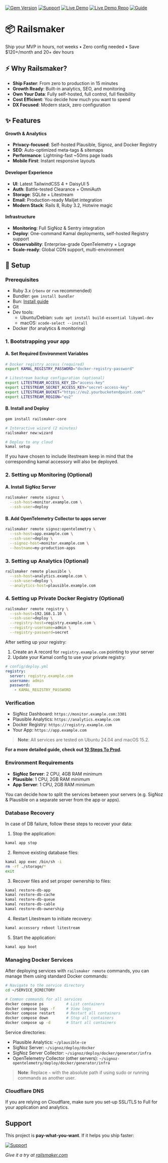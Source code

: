[![Gem Version](https://img.shields.io/gem/v/railsmaker-core?color=blue&logo=rubygems)](https://rubygems.org/gems/railsmaker-core)
[![Support](https://img.shields.io/badge/Support-%F0%9F%8D%B8-yellow)](https://buymeacoffee.com/sgerov)
[![Live Demo](https://img.shields.io/badge/Live_Demo-Try_Now_-brightgreen?logo=rocket&color=00cc99)](https://railsmaker.com)
[![Live Demo Repo](https://img.shields.io/badge/Live_Demo_Repo-View_Code-blue?logo=github)](https://github.com/sgerov/railsmaker-sample)
[![Guide](https://img.shields.io/badge/Guide-10_Steps_To_Prod-orange?logo=book)](./10-STEPS-TO-PROD.md)

# 📦 Railsmaker

Ship your MVP in hours, not weeks • Zero config needed • Save $120+/month and 20+ dev hours

## ⚡ Why Railsmaker?
- **Ship Faster**: From zero to production in 15 minutes
- **Growth Ready**: Built-in analytics, SEO, and monitoring
- **Own Your Data**: Fully self-hosted, full control, full flexibility
- **Cost Efficient**: You decide how much you want to spend
- **DX Focused**: Modern stack, zero configuration

## ✨ Features

#### Growth & Analytics
- **Privacy-focused**: Self-hosted Plausible, Signoz, and Docker Registry
- **SEO**: Auto-optimized meta-tags & sitemaps
- **Performance**: Lightning-fast ~50ms page loads
- **Mobile First**: Instant responsive layouts

#### Developer Experience
- **UI**: Latest TailwindCSS 4 + DaisyUI 5
- **Auth**: Battle-tested Clearance + OmniAuth
- **Storage**: SQLite + Litestream
- **Email**: Production-ready Mailjet integration
- **Modern Stack**: Rails 8, Ruby 3.2, Hotwire magic

#### Infrastructure
- **Monitoring**: Full SigNoz & Sentry integration
- **Deploy**: One-command Kamal deployments, self-hosted Registry support
- **Observability**: Enterprise-grade OpenTelemetry + Lograge
- **Scale-ready**: Global CDN support, multi-environment

## 🚀 Setup

### Prerequisites
- Ruby 3.x (`rbenv` or `rvm` recommended)
- Bundler: `gem install bundler`
- Bun: [Install guide](https://bun.sh)
- Git
- Dev tools:
  - Ubuntu/Debian: `sudo apt install build-essential libyaml-dev`
  - macOS: `xcode-select --install`
- Docker (for analytics & monitoring)

### 1. Bootstrapping your app

#### A. Set Required Environment Variables

```bash
# Docker registry access (required)
export KAMAL_REGISTRY_PASSWORD="docker-registry-password"

# Litestream backup configuration (optional)
export LITESTREAM_ACCESS_KEY_ID="access-key"
export LITESTREAM_SECRET_ACCESS_KEY="secret-access-key"
export LITESTREAM_BUCKET="https://eu2.yourbucketendpoint.com/"
export LITESTREAM_REGION="eu2"
```

#### B. Install and Deploy

```bash
gem install railsmaker-core

# Interactive wizard (2 minutes)
railsmaker new:wizard

# Deploy to any cloud
kamal setup
```

If you have chosen to include litestream keep in mind that the corresponding kamal accessory will also be deployed.

### 2. Setting up Monitoring (Optional)

#### A. Install SigNoz Server
```bash
railsmaker remote signoz \
  --ssh-host=monitor.example.com \
  --ssh-user=deploy
```

#### B. Add OpenTelemetry Collector to apps server
```bash
railsmaker remote signoz:opentelemetry \
  --ssh-host=app.example.com \
  --ssh-user=deploy \
  --signoz-host=monitor.example.com \
  --hostname=my-production-apps
```

### 3. Setting up Analytics (Optional)
```bash
railsmaker remote plausible \
  --ssh-host=analytics.example.com \
  --ssh-user=deploy \
  --analytics-host=plausible.example.com
```

### 4. Setting up Private Docker Registry (Optional)
```bash
railsmaker remote registry \
  --ssh-host=192.168.1.10 \
  --ssh-user=deploy \
  --registry-host=registry.example.com \
  --registry-username=admin \
  --registry-password=secret
```

After setting up your registry:
1. Create an A record for `registry.example.com` pointing to your server
2. Update your Kamal config to use your private registry:
```yaml
# config/deploy.yml
registry:
  server: registry.example.com
  username: admin
  password:
    - KAMAL_REGISTRY_PASSWORD
```

### Verification

- SigNoz Dashboard: `https://monitor.example.com:3301`
- Plausible Analytics: `https://analytics.example.com`
- Docker Registry: `https://registry.example.com`
- Your App: `https://app.example.com`

> **Note**: All services are tested on Ubuntu 24.04 and macOS 15.2.

**For a more detailed guide, check out [10 Steps To Prod](./10-STEPS-TO-PROD.md).**

### Environment Requirements

- **SigNoz Server**: 2 CPU, 4GB RAM minimum
- **Plausible**: 1 CPU, 2GB RAM minimum
- **App Server**: 1 CPU, 2GB RAM minimum

You can decide how to split the services between your servers (e.g. SigNoz & Plausible on a separate server from the app or apps).

### Database Recovery

In case of DB failure, follow these steps to recover your data:

1. Stop the application:
```bash
kamal app stop
```

2. Remove existing database files:
```bash
kamal app exec /bin/sh -i
rm -rf ./storage/*
exit
```

3. Recover files and set proper ownership to files:
```bash
kamal restore-db-app
kamal restore-db-cache
kamal restore-db-queue
kamal restore-db-cable
kamal restore-db-ownership
```

4. Restart Litestream to initiate recovery:
```bash
kamal accessory reboot litestream
```

5. Start the application:
```bash
kamal app boot
```

### Managing Docker Services

After deploying services with `railsmaker remote` commands, you can manage them using standard Docker commands:

```bash
# Navigate to the service directory
cd ~/SERVICE_DIRECTORY

# Common commands for all services
docker compose ps          # List containers
docker compose logs -f     # View logs
docker compose restart     # Restart all containers
docker compose down        # Stop all containers
docker compose up -d       # Start all containers
```

Service directories:
- Plausible Analytics: `~/plausible-ce`
- SigNoz Server: `~/signoz/deploy/docker`
- SigNoz Server Collector: `~/signoz/deploy/docker/generator/infra`
- OpenTelemetry Collector (other servers): `~/signoz-opentelemetry/deploy/docker/generator/infra`

> **Note**: Replace `~` with the absolute path if using sudo or running commands as another user.

### Cloudflare DNS

If you are relying on Cloudflare, make sure you set-up SSL/TLS to Full for your application and analytics.

## Support

This project is **pay-what-you-want**. If it helps you ship faster:

[![Support](https://img.shields.io/badge/Support-%F0%9F%8D%B8-yellow?style=for-the-badge)](https://buymeacoffee.com/sgerov)

*Give it a try at [railsmaker.com](https://railsmaker.com)*
